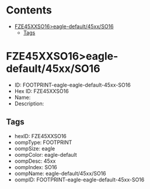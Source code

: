 



Contents
========

* [FZE45XXSO16>eagle-default/45xx/SO16](#fze45xxso16eagle-default45xxso16)
	* [Tags](#tags)

# FZE45XXSO16>eagle-default/45xx/SO16

- ID: FOOTPRINT-eagle-eagle-default-45xx-SO16
- Hex ID: FZE45XXSO16
- Name: 
- Description: 

## Tags

- hexID: FZE45XXSO16
- oompType: FOOTPRINT
- oompSize: eagle
- oompColor: eagle-default
- oompDesc: 45xx
- oompIndex: SO16
- oompName: eagle-default/45xx/SO16
- oompID: FOOTPRINT-eagle-eagle-default-45xx-SO16
